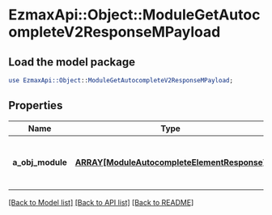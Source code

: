 # EzmaxApi::Object::ModuleGetAutocompleteV2ResponseMPayload

## Load the model package
```perl
use EzmaxApi::Object::ModuleGetAutocompleteV2ResponseMPayload;
```

## Properties
Name | Type | Description | Notes
------------ | ------------- | ------------- | -------------
**a_obj_module** | [**ARRAY[ModuleAutocompleteElementResponse]**](ModuleAutocompleteElementResponse.md) | An array of Module autocomplete element response. | 

[[Back to Model list]](../README.md#documentation-for-models) [[Back to API list]](../README.md#documentation-for-api-endpoints) [[Back to README]](../README.md)


